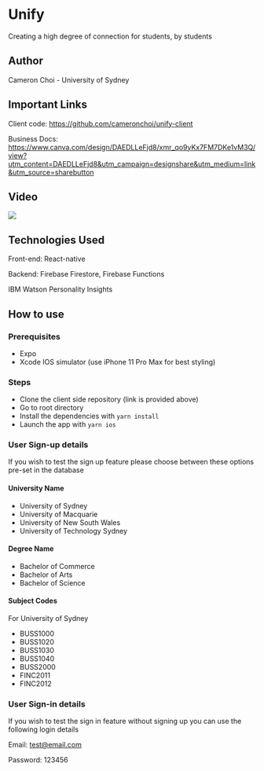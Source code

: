 # Unify

Creating a high degree of connection for students, by students

## Author

Cameron Choi - University of Sydney

## Important Links

Client code: https://github.com/cameronchoi/unify-client

Business Docs: https://www.canva.com/design/DAEDLLeFjd8/xmr_qo9yKx7FM7DKe1vM3Q/view?utm_content=DAEDLLeFjd8&utm_campaign=designshare&utm_medium=link&utm_source=sharebutton

## Video

[![](http://img.youtube.com/vi/iYj3i6y5SHk/0.jpg)](http://www.youtube.com/watch?v=iYj3i6y5SHk 'Unify')

## Technologies Used

Front-end: React-native

Backend: Firebase Firestore, Firebase Functions

IBM Watson Personality Insights

## How to use

### Prerequisites
* Expo
* Xcode IOS simulator (use iPhone 11 Pro Max for best styling)

### Steps
* Clone the client side repository (link is provided above)
* Go to root directory
* Install the dependencies with `yarn install`
* Launch the app with `yarn ios`

### User Sign-up details
If you wish to test the sign up feature please choose between these options pre-set in the database

#### University Name
* University of Sydney
* University of Macquarie
* University of New South Wales
* University of Technology Sydney

#### Degree Name
* Bachelor of Commerce
* Bachelor of Arts
* Bachelor of Science

#### Subject Codes
For University of Sydney
* BUSS1000
* BUSS1020
* BUSS1030
* BUSS1040
* BUSS2000
* FINC2011
* FINC2012

### User Sign-in details
If you wish to test the sign in feature without signing up you can use the following login details

Email: test@email.com

Password: 123456
